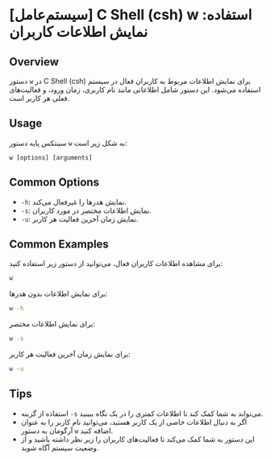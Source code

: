 # [سیستم‌عامل] C Shell (csh) w استفاده: نمایش اطلاعات کاربران

## Overview
دستور `w` در C Shell (csh) برای نمایش اطلاعات مربوط به کاربران فعال در سیستم استفاده می‌شود. این دستور شامل اطلاعاتی مانند نام کاربری، زمان ورود، و فعالیت‌های فعلی هر کاربر است.

## Usage
سینتکس پایه دستور `w` به شکل زیر است:

```
w [options] [arguments]
```

## Common Options
- `-h`: نمایش هدرها را غیرفعال می‌کند.
- `-s`: نمایش اطلاعات مختصر در مورد کاربران.
- `-u`: نمایش زمان آخرین فعالیت هر کاربر.

## Common Examples
برای مشاهده اطلاعات کاربران فعال، می‌توانید از دستور زیر استفاده کنید:

```bash
w
```

برای نمایش اطلاعات بدون هدرها:

```bash
w -h
```

برای نمایش اطلاعات مختصر:

```bash
w -s
```

برای نمایش زمان آخرین فعالیت هر کاربر:

```bash
w -u
```

## Tips
- استفاده از گزینه `-s` می‌تواند به شما کمک کند تا اطلاعات کمتری را در یک نگاه ببینید.
- اگر به دنبال اطلاعات خاصی از یک کاربر هستید، می‌توانید نام کاربر را به عنوان آرگومان به دستور `w` اضافه کنید.
- این دستور به شما کمک می‌کند تا فعالیت‌های کاربران را زیر نظر داشته باشید و از وضعیت سیستم آگاه شوید.